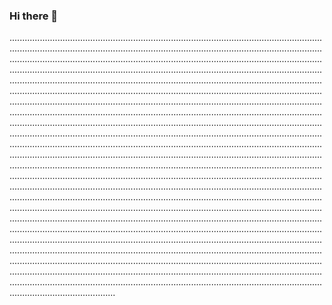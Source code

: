 ### Hi there 👋

..........................................................................................................................................................................................................................................................................................................................................................................................................................................................................................................................................................................................................................................................................................................................................................................................................................................................................................................................................................................................................................................................................................................................................................................................................................................................................................................................................................................................................................................................................................................................................................................................................................................................................................................................................................................................................................................................................................................................................................................................................................................................................................................................................................................................................................................................................................................................................................................................................................................................................................................................................................................................................................................................................................................................................................................................................................................................................................................................................................................................................................................................................................................................................